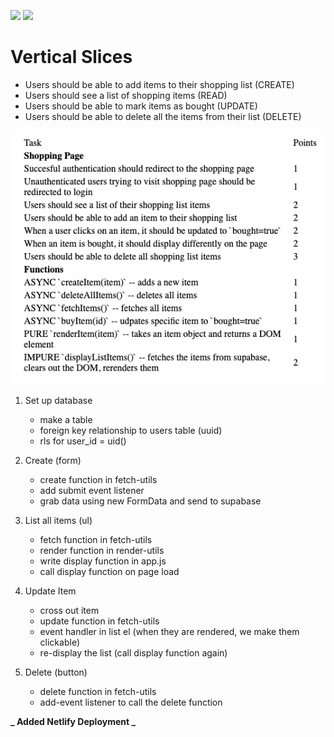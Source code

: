 ![](./assets/auth.png) ![](./assets/main.png)

# Vertical Slices

-   Users should be able to add items to their shopping list (CREATE)
-   Users should see a list of shopping items (READ)
-   Users should be able to mark items as bought (UPDATE)
-   Users should be able to delete all the items from their list (DELETE)

![](./assets/rubric.png)

1. Set up database

    - make a table
    - foreign key relationship to users table (uuid)
    - rls for user_id = uid()

2. Create (form)

    - create function in fetch-utils
    - add submit event listener
    - grab data using new FormData and send to supabase

3. List all items (ul)

    - fetch function in fetch-utils
    - render function in render-utils
    - write display function in app.js
    - call display function on page load

4. Update Item

    - cross out item
    - update function in fetch-utils
    - event handler in list el (when they are rendered, we make them clickable)
    - re-display the list (call display function again)

5. Delete (button)
    - delete function in fetch-utils
    - add-event listener to call the delete function

**_ Added Netlify Deployment _**
